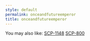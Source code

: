 ```yaml
---
style: default
permalink: onceandfutureemperor
title: onceandfutureemperor
---
```

You may also like:
[SCP-1148](http://scp-wiki.net/scp-1148)
[SCP-800](http://scp-wiki.net/scp-800)
